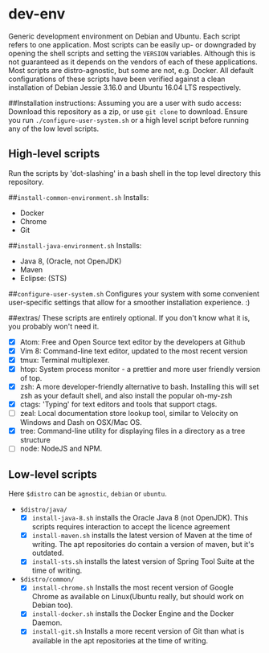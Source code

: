 # dev-env
Generic development environment on Debian and Ubuntu.
Each script refers to one application. Most scripts can be easily up- or downgraded by opening the shell scripts and setting the `VERSION` variables.
Although this is not guaranteed as it depends on the vendors of each of these applications. Most scripts are distro-agnostic, but some are not, e.g. Docker.
All default configurations of these scripts have been verified against a clean installation of Debian Jessie 3.16.0 and Ubuntu 16.04 LTS respectively.

##Installation instructions: 
Assuming you are a user with sudo access:
Download this repository as a zip, or use `git clone` to download.
Ensure you run `./configure-user-system.sh` or a high level script before running any of the low level scripts.

## High-level scripts
Run the scripts by 'dot-slashing' in a bash shell in the top level directory this repository.

##`install-common-environment.sh`
Installs:
- Docker
- Chrome
- Git

##`install-java-environment.sh`
Installs:
- Java 8, (Oracle, not OpenJDK)
- Maven
- Eclipse: (STS)

##`configure-user-system.sh` 
Configures your system with some convenient user-specific settings that allow for a smoother installation experience. :)

##extras/
These scripts are entirely optional. 
If you don't know what it is, you probably won't need it.
- [x] Atom: Free and Open Source text editor by the developers at Github
- [x] Vim 8: Command-line text editor, updated to the most recent version
- [x] tmux: Terminal multiplexer.
- [x] htop: System process monitor - a prettier and more user friendly version of top.
- [x] zsh: A more developer-friendly alternative to bash. Installing this will set zsh as your default shell,
      and also install the popular oh-my-zsh
- [x] ctags: 'Typing' for text editors and tools that support ctags.
- [ ] zeal: Local documentation store lookup tool, similar to Velocity on Windows and Dash on OSX/Mac OS.
- [x] tree: Command-line utility for displaying files in a directory as a tree structure
- [ ] node: NodeJS and NPM.

## Low-level scripts
Here `$distro` can be `agnostic`, `debian` or `ubuntu`.
- `$distro/java/`
    - [x] `install-java-8.sh` installs the Oracle Java 8 (not OpenJDK). This scripts requires interaction to accept the licence agreement
    - [x] `install-maven.sh` installs the latest version of Maven at the time of writing. The apt repositories do contain a version of maven, but it's outdated.
    - [x] `install-sts.sh` installs the latest version of Spring Tool Suite at the time of writing.
- `$distro/common/`
    - [x] `install-chrome.sh` Installs the most recent version of Google Chrome as available on Linux(Ubuntu really, but should work on Debian too).
    - [x] `install-docker.sh` installs the Docker Engine and the Docker Daemon.
    - [x] `install-git.sh` Installs a more recent version of Git than what is available in the apt repositories at the time of writing.
